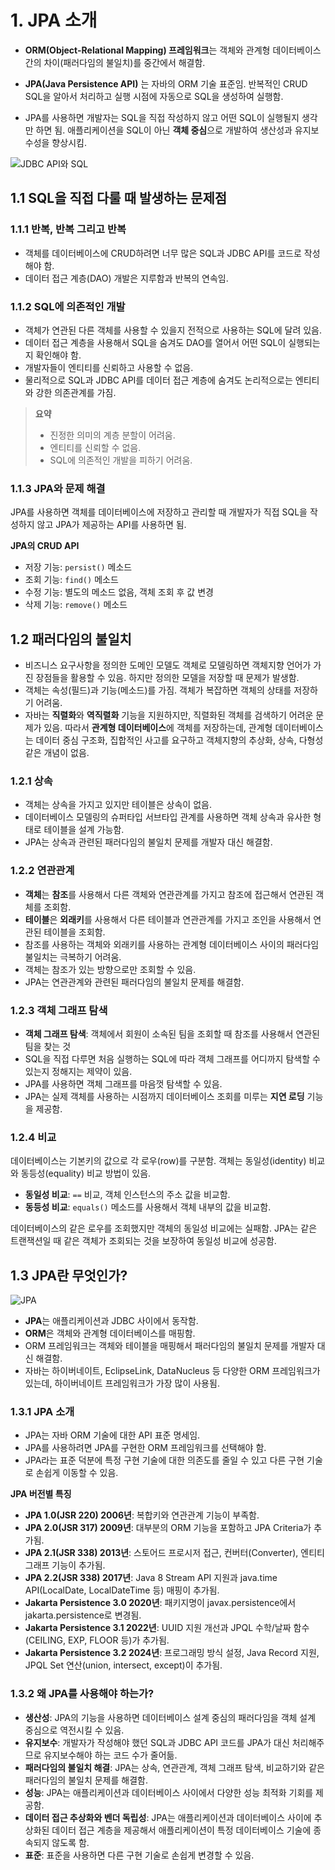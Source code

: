 # 1. JPA 소개

- **ORM(Object-Relational Mapping) 프레임워크**는 객체와 관계형 데이터베이스 간의 차이(패러다임의 불일치)를 중간에서 해결함.

- **JPA(Java Persistence API)** 는 자바의 ORM 기술 표준임. 반복적인 CRUD SQL을 알아서 처리하고 실행 시점에 자동으로 SQL을 생성하여 실행함.

- JPA를 사용하면 개발자는 SQL을 직접 작성하지 않고 어떤 SQL이 실행될지 생각만 하면 됨. 애플리케이션을 SQL이 아닌 **객체 중심**으로 개발하여 생산성과 유지보수성을 향상시킴.

![JDBC API와 SQL](https://github.com/user-attachments/assets/ee4417ce-3491-4b56-857d-3f4329ba6f13)

## 1.1 SQL을 직접 다룰 때 발생하는 문제점

### 1.1.1 반복, 반복 그리고 반복

- 객체를 데이터베이스에 CRUD하려면 너무 많은 SQL과 JDBC API를 코드로 작성해야 함.
- 데이터 접근 계층(DAO) 개발은 지루함과 반복의 연속임.

### 1.1.2 SQL에 의존적인 개발

- 객체가 연관된 다른 객체를 사용할 수 있을지 전적으로 사용하는 SQL에 달려 있음.
- 데이터 접근 계층을 사용해서 SQL을 숨겨도 DAO를 열어서 어떤 SQL이 실행되는지 확인해야 함.
- 개발자들이 엔티티를 신뢰하고 사용할 수 없음.
- 물리적으로 SQL과 JDBC API를 데이터 접근 계층에 숨겨도 논리적으로는 엔티티와 강한 의존관계를 가짐.

> **요약**
> - 진정한 의미의 계층 분할이 어려움.
> - 엔티티를 신뢰할 수 없음.
> - SQL에 의존적인 개발을 피하기 어려움.

### 1.1.3 JPA와 문제 해결

JPA를 사용하면 객체를 데이터베이스에 저장하고 관리할 때 개발자가 직접 SQL을 작성하지 않고 JPA가 제공하는 API를 사용하면 됨.

**JPA의 CRUD API**
- 저장 기능: `persist()` 메소드
- 조회 기능: `find()` 메소드
- 수정 기능: 별도의 메소드 없음, 객체 조회 후 값 변경
- 삭제 기능: `remove()` 메소드

## 1.2 패러다임의 불일치

- 비즈니스 요구사항을 정의한 도메인 모델도 객체로 모델링하면 객체지향 언어가 가진 장점들을 활용할 수 있음. 하지만 정의한 모델을 저장할 때 문제가 발생함.
- 객체는 속성(필드)과 기능(메소드)를 가짐. 객체가 복잡하면 객체의 상태를 저장하기 어려움.
- 자바는 **직렬화**와 **역직렬화** 기능을 지원하지만, 직렬화된 객체를 검색하기 어려운 문제가 있음. 따라서 **관계형 데이터베이스**에 객체를 저장하는데, 관계형 데이터베이스는 데이터 중심 구조화, 집합적인 사고를 요구하고 객체지향의 추상화, 상속, 다형성 같은 개념이 없음.

### 1.2.1 상속

- 객체는 상속을 가지고 있지만 테이블은 상속이 없음.
- 데이터베이스 모델링의 슈퍼타입 서브타입 관계를 사용하면 객체 상속과 유사한 형태로 테이블을 설계 가능함.
- JPA는 상속과 관련된 패러다임의 불일치 문제를 개발자 대신 해결함.

### 1.2.2 연관관계

- **객체**는 **참조**를 사용해서 다른 객체와 연관관계를 가지고 참조에 접근해서 연관된 객체를 조회함.
- **테이블**은 **외래키**를 사용해서 다른 테이블과 연관관계를 가지고 조인을 사용해서 연관된 테이블을 조회함.
- 참조를 사용하는 객체와 외래키를 사용하는 관계형 데이터베이스 사이의 패러다임 불일치는 극복하기 어려움.
- 객체는 참조가 있는 방향으로만 조회할 수 있음.
- JPA는 연관관계와 관련된 패러다임의 불일치 문제를 해결함.

### 1.2.3 객체 그래프 탐색

- **객체 그래프 탐색**: 객체에서 회원이 소속된 팀을 조회할 때 참조를 사용해서 연관된 팀을 찾는 것
- SQL을 직접 다루면 처음 실행하는 SQL에 따라 객체 그래프를 어디까지 탐색할 수 있는지 정해지는 제약이 있음.
- JPA를 사용하면 객체 그래프를 마음껏 탐색할 수 있음.
- JPA는 실제 객체를 사용하는 시점까지 데이터베이스 조회를 미루는 **지연 로딩** 기능을 제공함.

### 1.2.4 비교

데이터베이스는 기본키의 값으로 각 로우(row)를 구분함. 객체는 동일성(identity) 비교와 동등성(equality) 비교 방법이 있음.

- **동일성 비교**: `==` 비교, 객체 인스턴스의 주소 값을 비교함.
- **동등성 비교**: `equals()` 메소드를 사용해서 객체 내부의 값을 비교함.

데이터베이스의 같은 로우를 조회했지만 객체의 동일성 비교에는 실패함. JPA는 같은 트랜잭션일 때 같은 객체가 조회되는 것을 보장하여 동일성 비교에 성공함.

## 1.3 JPA란 무엇인가?

![JPA](https://github.com/user-attachments/assets/c1e2624b-6f5f-4277-9d03-5065c12a170a)

- **JPA**는 애플리케이션과 JDBC 사이에서 동작함.
- **ORM**은 객체와 관계형 데이터베이스를 매핑함.
- ORM 프레임워크는 객체와 테이블을 매핑해서 패러다임의 불일치 문제를 개발자 대신 해결함.
- 자바는 하이버네이트, EclipseLink, DataNucleus 등 다양한 ORM 프레임워크가 있는데, 하이버네이트 프레임워크가 가장 많이 사용됨.

### 1.3.1 JPA 소개

- JPA는 자바 ORM 기술에 대한 API 표준 명세임.
- JPA를 사용하려면 JPA를 구현한 ORM 프레임워크를 선택해야 함.
- JPA라는 표준 덕분에 특정 구현 기술에 대한 의존도를 줄일 수 있고 다른 구현 기술로 손쉽게 이동할 수 있음.

**JPA 버전별 특징**

- **JPA 1.0(JSR 220) 2006년**: 복합키와 연관관계 기능이 부족함.
- **JPA 2.0(JSR 317) 2009년**: 대부분의 ORM 기능을 포함하고 JPA Criteria가 추가됨.
- **JPA 2.1(JSR 338) 2013년**: 스토어드 프로시저 접근, 컨버터(Converter), 엔티티 그래프 기능이 추가됨.
- **JPA 2.2(JSR 338) 2017년**: Java 8 Stream API 지원과 java.time API(LocalDate, LocalDateTime 등) 매핑이 추가됨.
- **Jakarta Persistence 3.0 2020년**: 패키지명이 javax.persistence에서 jakarta.persistence로 변경됨.
- **Jakarta Persistence 3.1 2022년**: UUID 지원 개선과 JPQL 수학/날짜 함수(CEILING, EXP, FLOOR 등)가 추가됨.
- **Jakarta Persistence 3.2 2024년**: 프로그래밍 방식 설정, Java Record 지원, JPQL Set 연산(union, intersect, except)이 추가됨.

### 1.3.2 왜 JPA를 사용해야 하는가?

- **생산성**: JPA의 기능을 사용하면 데이터베이스 설계 중심의 패러다임을 객체 설계 중심으로 역전시킬 수 있음.
- **유지보수**: 개발자가 작성해야 했던 SQL과 JDBC API 코드를 JPA가 대신 처리해주므로 유지보수해야 하는 코드 수가 줄어듦.
- **패러다임의 불일치 해결**: JPA는 상속, 연관관계, 객체 그래프 탐색, 비교하기와 같은 패러다임의 불일치 문제를 해결함.
- **성능**: JPA는 애플리케이션과 데이터베이스 사이에서 다양한 성능 최적화 기회를 제공함.
- **데이터 접근 추상화와 벤더 독립성**: JPA는 애플리케이션과 데이터베이스 사이에 추상화된 데이터 접근 계층을 제공해서 애플리케이션이 특정 데이터베이스 기술에 종속되지 않도록 함.
- **표준**: 표준을 사용하면 다른 구현 기술로 손쉽게 변경할 수 있음.